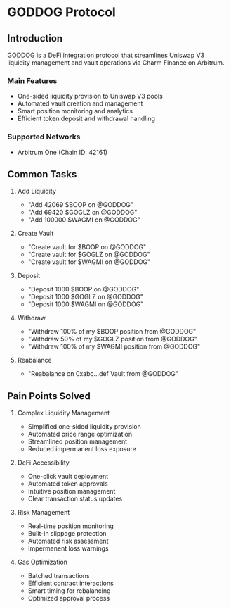 # GODDOG Protocol

## Introduction
GODDOG is a DeFi integration protocol that streamlines Uniswap V3 liquidity management and vault operations via Charm Finance on Arbitrum.

### Main Features
- One-sided liquidity provision to Uniswap V3 pools
- Automated vault creation and management
- Smart position monitoring and analytics
- Efficient token deposit and withdrawal handling

### Supported Networks
- Arbitrum One (Chain ID: 42161)

## Common Tasks

1. Add Liquidity
   - "Add 42069 $BOOP on @GODDOG"
   - "Add 69420 $GOGLZ on @GODDOG"
   - "Add 100000 $WAGMI on @GODDOG"


2. Create Vault   
   - "Create vault for $BOOP on @GODDOG"
   - "Create vault for $GOGLZ on @GODDOG"
   - "Create vault for $WAGMI on @GODDOG"


3. Deposit
   - "Deposit 1000 $BOOP on @GODDOG"
   - "Deposit 1000 $GOGLZ on @GODDOG"
   - "Deposit 1000 $WAGMI on @GODDOG"

4. Withdraw
   - "Withdraw 100% of my $BOOP position from @GODDOG"
   - "Withdraw 50% of my $GOGLZ position from @GODDOG"
   - "Withdraw 100% of my $WAGMI position from @GODDOG"

4. Reabalance
   - "Reabalance on 0xabc...def Vault from @GODDOG"

## Pain Points Solved

1. Complex Liquidity Management
   - Simplified one-sided liquidity provision
   - Automated price range optimization
   - Streamlined position management
   - Reduced impermanent loss exposure

2. DeFi Accessibility
   - One-click vault deployment
   - Automated token approvals
   - Intuitive position management
   - Clear transaction status updates

3. Risk Management
   - Real-time position monitoring
   - Built-in slippage protection
   - Automated risk assessment
   - Impermanent loss warnings

4. Gas Optimization
   - Batched transactions
   - Efficient contract interactions
   - Smart timing for rebalancing
   - Optimized approval process





























